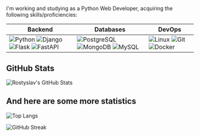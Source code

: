 # Rostyslav Kondratiuk

<div align="center">
  <h1>👋 Hi, I'm Rostyslav! You can also call me Ross :)</h1>
</div>

<style>
  @keyframes fadeIn {
    0% { opacity: 0; }
    100% { opacity: 1; }
  }
  h1 {
    animation: fadeIn 3s ease-in-out;
  }
</style>

I'm working and studying as a Python Web Developer, acquiring the following skills/proficiencies:

| Backend           | Databases          | DevOps        |
|-------------------|--------------------|---------------|
| ![Python](https://img.shields.io/badge/-Python-3776AB?logo=python&logoColor=white&style=for-the-badge) ![Django](https://img.shields.io/badge/-Django-092E20?logo=django&logoColor=white&style=for-the-badge) ![Flask](https://img.shields.io/badge/-Flask-000000?logo=flask&logoColor=white&style=for-the-badge) ![FastAPI](https://img.shields.io/badge/-FastAPI-009688?logo=fastapi&logoColor=white&style=for-the-badge) | ![PostgreSQL](https://img.shields.io/badge/-PostgreSQL-336791?logo=postgresql&logoColor=white&style=for-the-badge) ![MongoDB](https://img.shields.io/badge/-MongoDB-47A248?logo=mongodb&logoColor=white&style=for-the-badge) ![MySQL](https://img.shields.io/badge/-MySQL-4479A1?logo=mysql&logoColor=white&style=for-the-badge) | ![Linux](https://img.shields.io/badge/-Linux-FCC624?logo=linux&logoColor=black&style=for-the-badge) ![Git](https://img.shields.io/badge/-Git-F05032?logo=git&logoColor=white&style=for-the-badge) ![Docker](https://img.shields.io/badge/-Docker-2496ED?logo=docker&logoColor=white&style=for-the-badge) |

## GitHub Stats

![Rostyslav's GitHub Stats](https://github-readme-stats.vercel.app/api?username=MARVRK&show_icons=true&theme=radical)

## And here are some more statistics

![Top Langs](https://github-readme-stats.vercel.app/api/top-langs/?username=MARVRK&layout=compact&theme=radical)

![GitHub Streak](https://github-readme-streak-stats.herokuapp.com/?user=MARVRK&theme=radical)
